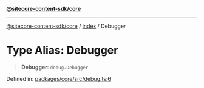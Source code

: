 [**@sitecore-content-sdk/core**](../../README.md)

***

[@sitecore-content-sdk/core](../../README.md) / [index](../README.md) / Debugger

# Type Alias: Debugger

> **Debugger**: `debug.Debugger`

Defined in: [packages/core/src/debug.ts:6](https://github.com/Sitecore/xmc-jss-dev/blob/4e954baaff703857abef880e6218bead13dfe25d/packages/core/src/debug.ts#L6)
